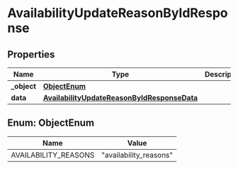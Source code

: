 

# AvailabilityUpdateReasonByIdResponse


## Properties

| Name | Type | Description | Notes |
|------------ | ------------- | ------------- | -------------|
|**_object** | [**ObjectEnum**](#ObjectEnum) |  |  |
|**data** | [**AvailabilityUpdateReasonByIdResponseData**](AvailabilityUpdateReasonByIdResponseData.md) |  |  |



## Enum: ObjectEnum

| Name | Value |
|---- | -----|
| AVAILABILITY_REASONS | &quot;availability_reasons&quot; |




